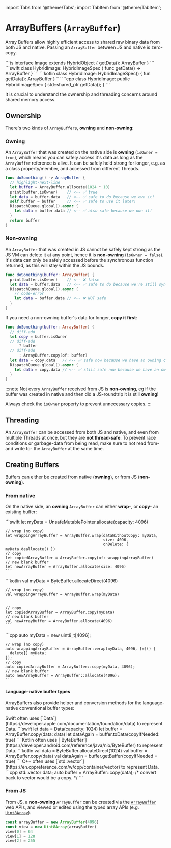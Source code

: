 ---
---

import Tabs from '@theme/Tabs';
import TabItem from '@theme/TabItem';

# ArrayBuffers (`ArrayBuffer`)

Array Buffers allow highly efficient access to shared raw binary data from both JS and native.
Passing an `ArrayBuffer` between JS and native is zero-copy.

<Tabs>
  <TabItem value="ts" label="TypeScript" default>
    ```ts
    interface Image extends HybridObject {
      getData(): ArrayBuffer
    }
    ```
  </TabItem>
  <TabItem value="swift" label="Swift">
    ```swift
    class HybridImage: HybridImageSpec {
      func getData() -> ArrayBuffer
    }
    ```
  </TabItem>
  <TabItem value="kotlin" label="Kotlin">
    ```kotlin
    class HybridImage: HybridImageSpec() {
      fun getData(): ArrayBuffer
    }
    ```
  </TabItem>
  <TabItem value="cpp" label="C++">
    ```cpp
    class HybridImage: public HybridImageSpec {
      std::shared_ptr<ArrayBuffer> getData();
    }
    ```
  </TabItem>
</Tabs>

It is crucial to understand the ownership and threading concerns around shared memory access.

## Ownership

There's two kinds of `ArrayBuffer`s, **owning** and **non-owning**:

### Owning

An `ArrayBuffer` that was created on the native side is **owning** (`isOwner = true`), which means you can safely access it's data as long as the `ArrayBuffer` reference is alive.
It can be safely held strong for longer, e.g. as a class property/member, and accessed from different Threads.

```swift
func doSomething() -> ArrayBuffer {
  // highlight-next-line
  let buffer = ArrayBuffer.allocate(1024 * 10)
  print(buffer.isOwner)    // <-- ✅ true
  let data = buffer.data   // <-- ✅ safe to do because we own it!
  self.buffer = buffer     // <-- ✅ safe to use it later!
  DispatchQueue.global().async {
    let data = buffer.data // <-- ✅ also safe because we own it!
  }
  return buffer
}
```

### Non-owning

An `ArrayBuffer` that was created in JS cannot be safely kept strong as the JS VM can delete it at any point, hence it is **non-owning** (`isOwner = false`).
It's data can only be safely accessed before the synchronous function returned, as this will stay within the JS bounds.

```swift
func doSomething(buffer: ArrayBuffer) {
  print(buffer.isOwner)    // <-- ❌ false
  let data = buffer.data   // <-- ✅ safe to do because we're still sync
  DispatchQueue.global().async {
    // code-error
    let data = buffer.data // <-- ❌ NOT safe
  }
}
```
If you need a non-owning buffer's data for longer, **copy it first**:
```swift
func doSomething(buffer: ArrayBuffer) {
  // diff-add
  let copy = buffer.isOwner
  // diff-add
      ? buffer
  // diff-add
      : ArrayBuffer.copy(of: buffer)
  let data = copy.data   // <-- ✅ safe now because we have an owning copy
  DispatchQueue.global().async {
    let data = copy.data // <-- ✅ still safe now because we have an owning copy
  }
}
```

:::note
Not every `ArrayBuffer` received from JS is **non-owning**, eg if the buffer was created in native and then did a JS-roundtrip it is still **owning**!

Always check the `isOwner` property to prevent unnecessary copies.
:::

## Threading

An `ArrayBuffer` can be accessed from both JS and native, and even from multiple Threads at once, but they are **not thread-safe**.
To prevent race conditions or garbage-data from being read, make sure to not read from- and write to- the `ArrayBuffer` at the same time.

## Creating Buffers

Buffers can either be created from native (**owning**), or from JS (**non-owning**).

### From native

On the native side, an **owning** `ArrayBuffer` can either **wrap-**, or **copy-** an existing buffer:

<Tabs groupId="native-language">
  <TabItem value="swift" label="Swift">
    ```swift
    let myData = UnsafeMutablePointer<UInt8>.allocate(capacity: 4096)

    // wrap (no copy)
    let wrappingArrayBuffer = ArrayBuffer.wrap(dataWithoutCopy: myData,
                                               size: 4096,
                                               onDelete: { myData.deallocate() })
    // copy
    let copiedArrayBuffer = ArrayBuffer.copy(of: wrappingArrayBuffer)
    // new blank buffer
    let newArrayBuffer = ArrayBuffer.allocate(size: 4096)
    ```
  </TabItem>
  <TabItem value="kotlin" label="Kotlin">
    ```kotlin
    val myData = ByteBuffer.allocateDirect(4096)

    // wrap (no copy)
    val wrappingArrayBuffer = ArrayBuffer.wrap(myData)


    // copy
    let copiedArrayBuffer = ArrayBuffer.copy(myData)
    // new blank buffer
    val newArrayBuffer = ArrayBuffer.allocate(4096)
    ```
  </TabItem>
  <TabItem value="cpp" label="C++">
    ```cpp
    auto myData = new uint8_t[4096];

    // wrap (no copy)
    auto wrappingArrayBuffer = ArrayBuffer::wrap(myData, 4096, [=]() {
      delete[] myData;
    });
    // copy
    auto copiedArrayBuffer = ArrayBuffer::copy(myData, 4096);
    // new blank buffer
    auto newArrayBuffer = ArrayBuffer::allocate(4096);
    ```
  </TabItem>
</Tabs>

#### Language-native buffer types

ArrayBuffers also provide helper and conversion methods for the language-native conventional buffer types:

<Tabs groupId="native-language">
  <TabItem value="swift" label="Swift">
    Swift often uses [`Data`](https://developer.apple.com/documentation/foundation/data) to represent Data.
    ```swift
    let data = Data(capacity: 1024)
    let buffer = ArrayBuffer.copy(data: data)
    let dataAgain = buffer.toData(copyIfNeeded: true)
    ```
  </TabItem>
  <TabItem value="kotlin" label="Kotlin">
    Kotlin often uses [`ByteBuffer`](https://developer.android.com/reference/java/nio/ByteBuffer) to represent Data.
    ```kotlin
    val data = ByteBuffer.allocateDirect(1024)
    val buffer = ArrayBuffer.copy(data)
    val dataAgain = buffer.getBuffer(copyIfNeeded = true)
    ```
  </TabItem>
  <TabItem value="cpp" label="C++">
    C++ often uses [`std::vector<uint8_t>`](https://en.cppreference.com/w/cpp/container/vector) to represent Data.
    ```cpp
    std::vector<uint8_t> data;
    auto buffer = ArrayBuffer::copy(data);
    /* convert back to vector would be a copy. */
    ```
  </TabItem>
</Tabs>

### From JS

From JS, a **non-owning** `ArrayBuffer` can be created via the [`ArrayBuffer`](https://developer.mozilla.org/en-US/docs/Web/JavaScript/Reference/Global_Objects/ArrayBuffer) web APIs, and viewed or edited using the typed array APIs (e.g. [`Uint8Array`](https://developer.mozilla.org/en-US/docs/Web/JavaScript/Reference/Global_Objects/Uint8Array)).

```ts
const arrayBuffer = new ArrayBuffer(4096)
const view = new Uint8Array(arrayBuffer)
view[0] = 64
view[1] = 128
view[2] = 255
```
